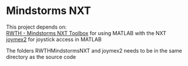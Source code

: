 # Mindstorms NXT

This project depends on:  
[RWTH - Mindstorms NXT Toolbox](http://www.mindstorms.rwth-aachen.de/trac/wiki/Download) for using MATLAB with the NXT  
[joymex2](http://escabe.org/joomla/index.php/7-projects/matlab/1-joymex2) for joystick access in MATLAB  

The folders RWTHMindstormsNXT and joymex2 needs to be in the same directory as the source code